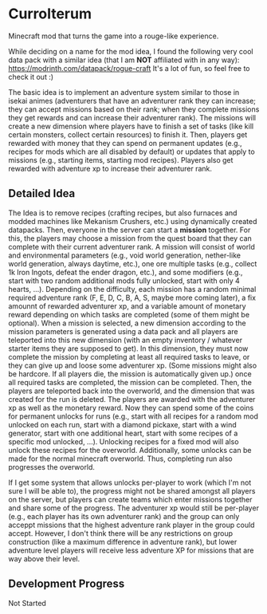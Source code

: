 # CurroIterum
Minecraft mod that turns the game into a rouge-like experience.

While deciding on a name for the mod idea, I found the following very cool data pack with a similar idea (that I am **NOT** affiliated with in any way):
https://modrinth.com/datapack/rogue-craft
It's a lot of fun, so feel free to check it out :)

The basic idea is to implement an adventure system similar to those in isekai animes (adventurers that have an adventurer rank they can increase; they can accept missions based on their rank; when they complete missions they get rewards and can increase their adventurer rank).
The missions will create a new dimension where players have to finish a set of tasks (like kill certain monsters, collect certain resources) to finish it.
Then, players get rewarded with money that they can spend on permanent updates (e.g., recipes for mods which are all disabled by default) or updates that apply to missions (e.g., starting items, starting mod recipes).
Players also get rewarded with adventure xp to increase their adventurer rank.

## Detailed Idea
The Idea is to remove recipes (crafting recipes, but also furnaces and modded machines like Mekanism Crushers, etc.) using dynamically created datapacks.
Then, everyone in the server can start a **mission** together.
For this, the players may choose a mission from the quest board that they can complete with their current adventurer rank.
A mission will consist of world and environmental parameters (e.g., void world generation, nether-like world generation, always daytime, etc.), one ore multiple tasks (e.g., collect 1k Iron Ingots, defeat the ender dragon, etc.), and some modifiers (e.g., start with two random additional mods fully unlocked, start with only 4 hearts, ...).
Depending on the difficulty, each mission has a random minimal required adventure rank (F, E, D, C, B, A, S, maybe more coming later), a fix amounnt of rewarded adventurer xp, and a variable amount of monetary reward depending on which tasks are completed (some of them might be optional).
When a mission is selected, a new dimension according to the mission parameters is generated using a data pack and all players are teleported into this new dimension (with an empty inventory / whatever starter items they are supposed to get).
In this dimension, they must now complete the mission by completing at least all required tasks to leave, or they can give up and loose some adventurer xp.
(Some missions might also be hardcore. If all players die, the mission is automatically given up.)
once all required tasks are completed, the mission can be completed.
Then, the players are teleported back into the overworld, and the dimension that was created for the run is deleted.
The players are awarded with the adventurer xp as well as the monetary reward.
Now they can spend some of the coins for permanent unlocks for runs (e.g., start with all recipes for a random mod unlocked on each run, start with a diamond pickaxe, start with a wind generator, start with one additional heart, start with some recipes of a specific mod unlocked, ...).
Unlocking recipes for a fixed mod will also unlock these recipes for the overworld.
Additionally, some unlocks can be made for the normal minecraft overworld.
Thus, completing run also progresses the overworld.

If I get some system that allows unlocks per-player to work (which I'm not sure I will be able to), the progress might not be shared amongst all players on the server, but players can create teams which enter missions together and share some of the progress.
The adventurer xp would still be per-player (e.g., each player has its own adventurer rank) and the group can only acceppt missions that the highest adventure rank player in the group could accept.
However, I don't think there will be any restrictions on group construction (like a maximum difference in adventure rank), but lower adventure level players will receive less adventure XP for missions that are way above their level.

## Development Progress
Not Started
